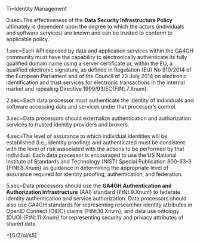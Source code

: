 Ti=Identity Management 

0.sec=The effectiveness of the <b>Data Security Infrastructure Policy</b> ultimately is dependent upon the degree to which the actors (individuals and software services) are known and can be trusted to conform to applicable policy. 

1.sec=Each API exposed by data and application services within the GA4GH community must have the capability to electronically authenticate its fully qualified domain name using a server certificate or, within the EU, a qualified electronic signature, as defined in Regulation (EU) No 910/2014 of the European Parliament and of the Council of 23 July 2014 on electronic identification and trust services for electronic transactions in the internal market and repealing Directive 1999/93/EC{FtNt.7.Xnum}. 

2.sec=Each data processor must authenticate the identity of individuals and software accessing data and services under that processor’s control. 

3.sec=Data processors should externalize authentication and authorization services to trusted identity providers and brokers. 

4.sec=The level of assurance to which individual identities will be established (i.e., identity proofing) and authenticated must be consistent with the level of risk associated with the actions to be performed by that individual. Each data processor is encouraged to use the US National Institute of Standards and Technology (NIST) Special Publication 800-63-3 {FtNt.8.Xnum} as guidance in determining the appropriate level of assurance required for identity proofing, authentication, and federation. 

5.sec=Data processors should use the <b>GA4GH Authentication and Authorization Infrastructure</b> (AAI) standard {FtNt.9.Xnum} to federate identity authentication and service authorization. Data processors should also use GA4GH standards for representing researcher identity attributes in OpenID Connect (OIDC) claims {FtNt.10.Xnum}, and data use ontology (DUO) {FtNt.11.Xnum} for representing security and privacy attributes of shared data. 

=[G/Z/ol/s5]
